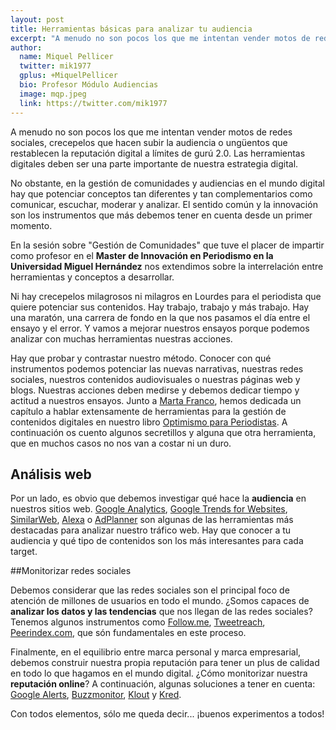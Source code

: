 ```yaml
---
layout: post
title: Herramientas básicas para analizar tu audiencia 
excerpt: "A menudo no son pocos los que me intentan vender motos de redes sociales, crecepelos que hacen subir la audiencia o ungüentos que restablecen la reputación digital a límites de gurú 2.0. Las herramientas digitales deben ser una parte importante de nuestra estrategia digital."
author:
  name: Miquel Pellicer
  twitter: mik1977
  gplus: +MiquelPellicer 
  bio: Profesor Módulo Audiencias
  image: mqp.jpeg
  link: https://twitter.com/mik1977
---
```

A menudo no son pocos los que me intentan vender motos de redes sociales, crecepelos que hacen subir la audiencia o ungüentos que restablecen la reputación digital a límites de gurú 2.0. Las herramientas digitales deben ser una parte importante de nuestra estrategia digital.

No obstante, en la gestión de comunidades y audiencias en el mundo digital hay que potenciar conceptos tan diferentes y tan complementarios como comunicar, escuchar, moderar y analizar. El sentido común y la innovación son los instrumentos que más debemos tener en cuenta desde un primer momento.

En la sesión sobre "Gestión de Comunidades" que tuve el placer de impartir como profesor en el **Master de Innovación en Periodismo en la Universidad Miguel Hernández** nos extendimos sobre la interrelación entre herramientas y conceptos a desarrollar.

Ni hay crecepelos milagrosos ni milagros en Lourdes para el periodista que quiere potenciar sus contenidos. Hay trabajo, trabajo y más trabajo. Hay una maratón, una carrera de fondo en la que nos pasamos el día entre el ensayo y el error. Y vamos a mejorar nuestros ensayos porque podemos analizar con muchas herramientas nuestras acciones.

Hay que probar y contrastar nuestro método. Conocer con qué instrumentos podemos potenciar las nuevas narrativas, nuestras redes sociales, nuestros contenidos audiovisuales o nuestras páginas web y blogs. Nuestras acciones deben medirse y debemos dedicar tiempo y actitud a nuestros ensayos. Junto a [Marta Franco](http://www.martafranco.es), hemos dedicada un capítulo a hablar extensamente de herramientas para la gestión de contenidos digitales en nuestro libro [Optimismo para Periodistas](http://miquelpellicer.com/optimismo-para-periodistas/). A continuación os cuento algunos secretillos y alguna que otra herramienta, que en muchos casos no nos van a costar ni un duro.

## Análisis web

Por un lado, es obvio que debemos investigar qué hace la **audiencia** en nuestros sitios web. [Google Analytics](http://www.google.es/intl/es/analytics/), [Google Trends for Websites](http://trends.google.com/websites), [SimilarWeb](http://www.similarweb.com/), [Alexa](http://www.alexa.com/) o [AdPlanner](https://www.google.com/adplanner) son algunas de las herramientas más destacadas para analizar nuestro tráfico web. Hay que conocer a tu audiencia y qué tipo de contenidos son los más interesantes para cada target.

##Monitorizar redes sociales

Debemos considerar que las redes sociales son el principal foco de atención de millones de usuarios en todo el mundo. ¿Somos capaces de **analizar los datos y las tendencias** que nos llegan de las redes sociales? Tenemos algunos instrumentos como [Follow.me](http://follow.me), [Tweetreach](http://tweetreach.com), [Peerindex.com](http://www.peerindex.com), que són fundamentales en este proceso.

Finalmente, en el equilibrio entre marca personal y marca empresarial, debemos construir nuestra propia reputación para tener un plus de calidad en todo lo que hagamos en el mundo digital. ¿Cómo monitorizar nuestra **reputación online**? A continuación, algunas soluciones a tener en cuenta: [Google Alerts](http://www.google.es/alerts), [Buzzmonitor](http://buzzmonitor.es/), [Klout](http://klout.com/) y [Kred](http://kred.com).

Con todos elementos, sólo me queda decir... ¡buenos experimentos a todos!
